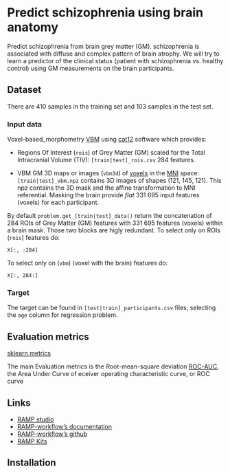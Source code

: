# Predict schizophrenia using brain anatomy

Predict schizophrenia from brain grey matter (GM). schizophrenia is associated with diffuse and complex pattern of brain atrophy. We will try to learn a predictor of the clinical status (patient with schizophrenia vs. healthy control) using GM measurements on the brain participants.

## Dataset

There are 410 samples in the training set and 103 samples in the test set.

### Input data

Voxel-based_morphometry [VBM](https://en.wikipedia.org/wiki/Voxel-based_morphometry)
using [cat12](http://www.neuro.uni-jena.de/cat/) software which provides:

- Regions Of Interest (`rois`) of Grey Matter (GM) scaled for the Total
  Intracranial Volume (TIV): `[train|test]_rois.csv` 284 features.

- VBM GM 3D maps or images (`vbm3d`) of [voxels](https://en.wikipedia.org/wiki/Voxel) in the
  [MNI](https://en.wikipedia.org/wiki/Talairach_coordinates) space:
  `[train|test]_vbm.npz` contains 3D images of shapes (121, 145, 121).
  This npz contains the 3D mask and the affine transformation to MNI
  referential. Masking the brain provide *flat* 331 695 input features (voxels)
  for each participant.

By default `problem.get_[train|test]_data()` return the concatenation of 284 ROIs of
Grey Matter (GM) features with 331 695 features (voxels) within a brain mask.
Those two blocks are higly redundant.
To select only on ROIs (`rois`) features do:

```
X[:, :284]
```

To select only on (`vbm`) (voxel with the brain) features do:

```
X[:, 284:]
```

### Target

The target can be found in `[test|train]_participants.csv` files, selecting the
`age` column for regression problem.

## Evaluation metrics

[sklearn metrics](https://scikit-learn.org/stable/modules/model_evaluation.html)

The main Evaluation metrics is the Root-mean-square deviation
[ROC-AUC](https://en.wikipedia.org/wiki/Receiver_operating_characteristic), the Area Under Curve of eceiver operating characteristic curve, or ROC curve

## Links

- [RAMP studio](https://ramp.studio/)
- [RAMP-workflow’s documentation](https://paris-saclay-cds.github.io/ramp-docs/ramp-workflow/)
- [RAMP-workflow’s github](https://github.com/paris-saclay-cds/ramp-workflow)
- [RAMP Kits](https://github.com/ramp-kits)

## Installation


